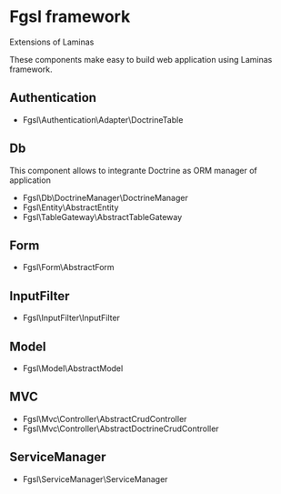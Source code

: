 # Fgsl framework

Extensions of Laminas

These components make easy to build web application using Laminas framework.

## Authentication

* Fgsl\Authentication\Adapter\DoctrineTable

## Db

This component allows to integrante Doctrine as ORM manager of application

* Fgsl\Db\DoctrineManager\DoctrineManager
* Fgsl\Entity\AbstractEntity
* Fgsl\TableGateway\AbstractTableGateway

## Form

* Fgsl\Form\AbstractForm

## InputFilter

* Fgsl\InputFilter\InputFilter

## Model

* Fgsl\Model\AbstractModel

## MVC

* Fgsl\Mvc\Controller\AbstractCrudController
* Fgsl\Mvc\Controller\AbstractDoctrineCrudController

## ServiceManager

*  Fgsl\ServiceManager\ServiceManager